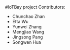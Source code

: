 #IoTBay project
Contributors:
- Chunchao Zhan
- Etta Wu
- Yunwei Zhang
- Mengjiao Wang
- Jingsong Pang
- Songwen Hua
